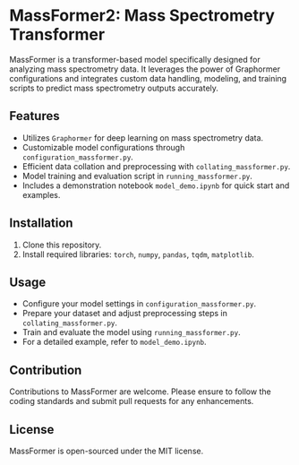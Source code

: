 # MassFormer2: Mass Spectrometry Transformer

MassFormer is a transformer-based model specifically designed for analyzing mass spectrometry data. It leverages the power of Graphormer configurations and integrates custom data handling, modeling, and training scripts to predict mass spectrometry outputs accurately.

## Features

- Utilizes `Graphormer` for deep learning on mass spectrometry data.
- Customizable model configurations through `configuration_massformer.py`.
- Efficient data collation and preprocessing with `collating_massformer.py`.
- Model training and evaluation script in `running_massformer.py`.
- Includes a demonstration notebook `model_demo.ipynb` for quick start and examples.

## Installation

1. Clone this repository.
2. Install required libraries: `torch`, `numpy`, `pandas`, `tqdm`, `matplotlib`.

## Usage

- Configure your model settings in `configuration_massformer.py`.
- Prepare your dataset and adjust preprocessing steps in `collating_massformer.py`.
- Train and evaluate the model using `running_massformer.py`.
- For a detailed example, refer to `model_demo.ipynb`.

## Contribution

Contributions to MassFormer are welcome. Please ensure to follow the coding standards and submit pull requests for any enhancements.

## License

MassFormer is open-sourced under the MIT license.